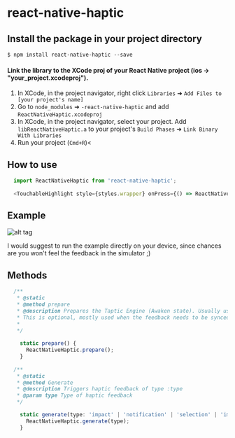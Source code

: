 
# react-native-haptic

## Install the package in your project directory

`$ npm install react-native-haptic --save`

#### Link the library to the XCode proj of your React Native project (ios -> "your_project.xcodeproj").

1. In XCode, in the project navigator, right click `Libraries` ➜ `Add Files to [your project's name]`
2. Go to `node_modules` ➜ `-react-native-haptic` and add `ReactNativeHaptic.xcodeproj`
3. In XCode, in the project navigator, select your project. Add `libReactNativeHaptic.a` to your project's `Build Phases` ➜ `Link Binary With Libraries`
4. Run your project (`Cmd+R`)<

## How to use
```javascript  
  import ReactNativeHaptic from 'react-native-haptic';
  
  <TouchableHighlight style={styles.wrapper} onPress={() => ReactNativeHaptic.generate('notification')}>
  ```
## Example
![alt tag](http://imgur.com/1eTeFeR.png)

I would suggest to run the example directly on your device, since chances are you won't feel the feedback in the simulator ;)
## Methods
```javascript
  /**
   * @static
   * @method prepare
   * @description Prepares the Taptic Engine (Awaken state). Usually used seconds before triggering a feedback.
   * This is optional, mostly used when the feedback needs to be synced with sound.
   *
   */
  
    static prepare() {
      ReactNativeHaptic.prepare();
    }
  
  /**
   * @static
   * @method Generate
   * @description Triggers haptic feedback of type :type
   * @param type Type of haptic feedback
   */

    static generate(type: 'impact' | 'notification' | 'selection' | 'impactLight' | 'impactMedium' | 'impactHeavy' | 'notificationError' | ' notificationSuccess' | 'notificationWarning') {
      ReactNativeHaptic.generate(type);
    }
  ```

